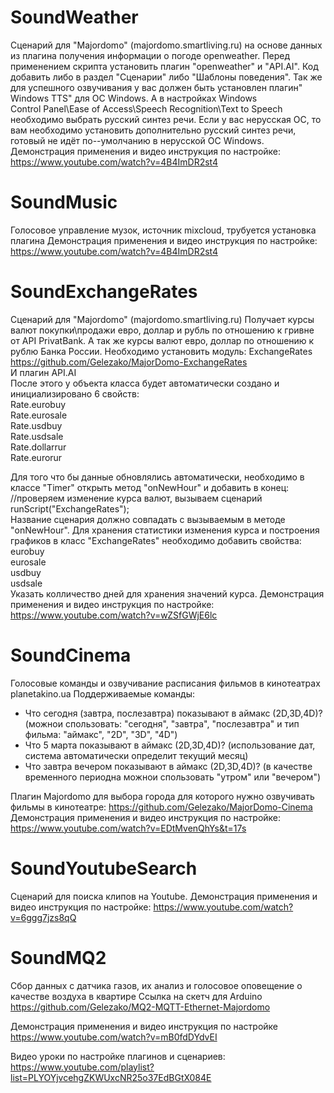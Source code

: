 # SoundWeather
Сценарий для "Majordomo" (majordomo.smartliving.ru) на основе данных из плагина получения информации о погоде openweather. Перед применением скрипта установить плагин "openweather"  и "API.AI". Код добавить либо в раздел "Сценарии" либо "Шаблоны поведения". Так же для успешного озвучивания у вас должен быть установлен плагин" Windows TTS" для ОС Windows. А в настройках Windows
<br>
Control Panel\Ease of Access\Speech Recognition\Text to Speech
<br>
необходимо выбрать русский синтез речи. Если у вас нерусская ОС, то вам необходимо установить дополнительно русский синтез речи, готовый не идёт по--умолчанию в нерусской ОС Windows.
<br>Демонстрация применения и видео инструкция по настройке:
https://www.youtube.com/watch?v=4B4ImDR2st4


# SoundMusic
Голосовое управление музок, источник mixcloud, трубуется установка плагина
Демонстрация применения и видео инструкция по настройке:
https://www.youtube.com/watch?v=4B4ImDR2st4

# SoundExchangeRates
Сценарий для "Majordomo" (majordomo.smartliving.ru) Получает курсы валют покупки\продажи евро, доллар и рубль по отношению к гривне от API PrivatBank. А так же курсы валют евро, доллар по отношению к рублю Банка России.
Необходимо установить модуль: ExchangeRates<br>
https://github.com/Gelezako/MajorDomo-ExchangeRates<br>
И плагин API.AI<br>
После этого у объекта класса будет автоматически создано и инициализировано 6 свойств:
<br>
Rate.eurobuy<br>
Rate.eurosale<br>
Rate.usdbuy<br>
Rate.usdsale<br>
Rate.dollarrur<br>
Rate.eurorur<br>

Для того что бы данные обновлялись автоматически, необходимо в классе "Timer" открыть метод "onNewHour" и добавить в конец:
<br>
//проверяем изменение курса валют, вызываем сценарий<br>
runScript("ExchangeRates");
<br>
Название сценария должно совпадать с вызываемым в методе "onNewHour". Для хранения статистики изменения курса и построения графиков в класс "ExchangeRates" необходимо добавить свойства:<br>
eurobuy<br>
eurosale<br>
usdbuy<br>
usdsale<br>
Указать колличество дней для хранения значений курса.
Демонстрация применения и видео инструкция по настройке:
https://www.youtube.com/watch?v=wZSfGWjE6lc


# SoundCinema
Голосовые команды и озвучивание расписания фильмов в кинотеатрах planetakino.ua
Поддерживаемые команды:
 - Что сегодня (завтра, послезавтра) показывают в аймакс (2D,3D,4D)? (можнои спользовать: "сегодня", "завтра", "послезавтра" и тип фильма: "аймакс", "2D", "3D", "4D")
 - Что 5 марта показывают в аймакс (2D,3D,4D)? (использование дат, система автоматически определит текущий месяц)
 - Что завтра вечером показывают в аймакс (2D,3D,4D)? (в качестве временного периодна можнои спользовать "утром" или "вечером")
 
Плагин Majordomo для выбора города для которого нужно озвучивать фильмы в кинотеатре: https://github.com/Gelezako/MajorDomo-Cinema
Демонстрация применения и видео инструкция по настройке:
https://www.youtube.com/watch?v=EDtMvenQhYs&t=17s


# SoundYoutubeSearch
Сценарий для поиска клипов на Youtube.
Демонстрация применения и видео инструкция по настройке:
https://www.youtube.com/watch?v=6ggg7jzs8qQ

# SoundMQ2
Сбор данных с датчика газов, их анализ и голосовое оповещение о качестве воздуха в квартире
Ссылка на скетч для Arduino
https://github.com/Gelezako/MQ2-MQTT-Ethernet-Majordomo

Демонстрация применения и видео инструкция по настройке
https://www.youtube.com/watch?v=mB0fdDYdvEI



Видео уроки по настройке плагинов и сценариев: https://www.youtube.com/playlist?list=PLYOYjvcehgZKWUxcNR25o37EdBGtX084E
